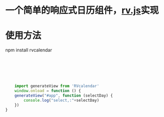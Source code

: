 # 一个简单的响应式日历组件，[rv.js](https://github.com/yhongm/rv.js)实现

# 使用方法
npm install rvcalendar
```javascript






    import generateView from 'RVcalendar'
    window.onload = function () {
    generateView("#app", function (selectDay) {
        console.log("select,:"+selectDay)
    })
}
```

